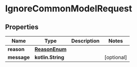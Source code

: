 
# IgnoreCommonModelRequest

## Properties
Name | Type | Description | Notes
------------ | ------------- | ------------- | -------------
**reason** | [**ReasonEnum**](ReasonEnum.md) |  | 
**message** | **kotlin.String** |  |  [optional]




